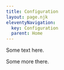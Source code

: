 ```yaml
---
title: Configuration
layout: page.njk
eleventyNavigation:
  key: Configuration
  parent: Home
---
```


Some text here.

Some more there.

